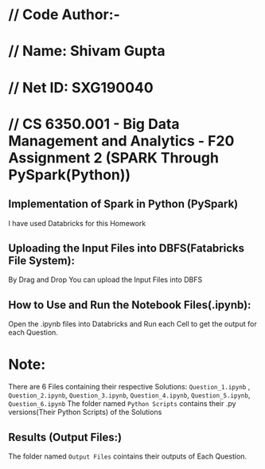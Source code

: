 # // Code Author:-
# // Name: Shivam Gupta
# // Net ID: SXG190040
# // CS 6350.001 - Big Data Management and Analytics - F20 Assignment 2 (SPARK Through PySpark(Python))

## Implementation of Spark in Python (PySpark)

I have used Databricks for this Homework


## Uploading the Input Files into DBFS(Fatabricks File System):
By Drag and Drop You can upload the Input Files into DBFS

        
## How to Use and Run the Notebook Files(.ipynb):
Open the .ipynb files into Databricks and Run each Cell to get the output for each Question.


# Note: 

There are 6 Files containing their respective Solutions:
```Question_1.ipynb``` , ```Question_2.ipynb```, ```Question_3.ipynb```, ```Question_4.ipynb```, ```Question_5.ipynb```, ```Question_6.ipynb```
The folder named ```Python Scripts``` contains their .py versions(Their Python Scripts) of the Solutions
## Results (Output Files:)
The folder named ```Output Files``` cointains their outputs of Each Question.